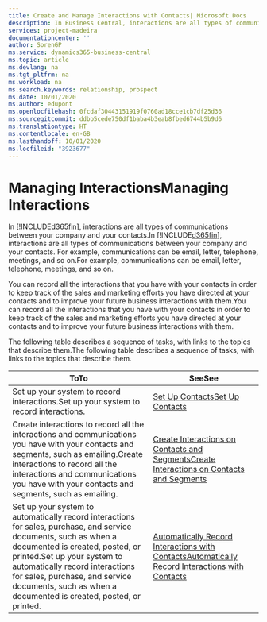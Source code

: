 ```yaml
---
title: Create and Manage Interactions with Contacts| Microsoft Docs
description: In Business Central, interactions are all types of communications between your company and your contacts. For example, communications can be email, letter, telephone, meetings, and so on.
services: project-madeira
documentationcenter: ''
author: SorenGP
ms.service: dynamics365-business-central
ms.topic: article
ms.devlang: na
ms.tgt_pltfrm: na
ms.workload: na
ms.search.keywords: relationship, prospect
ms.date: 10/01/2020
ms.author: edupont
ms.openlocfilehash: 0fcdaf30443151919f0760ad18cce1cb7df25d36
ms.sourcegitcommit: ddbb5cede750df1baba4b3eab8fbed6744b5b9d6
ms.translationtype: HT
ms.contentlocale: en-GB
ms.lasthandoff: 10/01/2020
ms.locfileid: "3923677"
---
```

# <a name="managing-interactions"></a><span data-ttu-id="cd9c9-104">Managing Interactions</span><span class="sxs-lookup"><span data-stu-id="cd9c9-104">Managing Interactions</span></span>
<span data-ttu-id="cd9c9-105">In [!INCLUDE[d365fin](includes/d365fin_md.md)], interactions are all types of communications between your company and your contacts.</span><span class="sxs-lookup"><span data-stu-id="cd9c9-105">In [!INCLUDE[d365fin](includes/d365fin_md.md)], interactions are all types of communications between your company and your contacts.</span></span> <span data-ttu-id="cd9c9-106">For example, communications can be email, letter, telephone, meetings, and so on.</span><span class="sxs-lookup"><span data-stu-id="cd9c9-106">For example, communications can be email, letter, telephone, meetings, and so on.</span></span>

<span data-ttu-id="cd9c9-107">You can record all the interactions that you have with your contacts in order to keep track of the sales and marketing efforts you have directed at your contacts and to improve your future business interactions with them.</span><span class="sxs-lookup"><span data-stu-id="cd9c9-107">You can record all the interactions that you have with your contacts in order to keep track of the sales and marketing efforts you have directed at your contacts and to improve your future business interactions with them.</span></span>

<span data-ttu-id="cd9c9-108">The following table describes a sequence of tasks, with links to the topics that describe them.</span><span class="sxs-lookup"><span data-stu-id="cd9c9-108">The following table describes a sequence of tasks, with links to the topics that describe them.</span></span>

| <span data-ttu-id="cd9c9-109">To</span><span class="sxs-lookup"><span data-stu-id="cd9c9-109">To</span></span> | <span data-ttu-id="cd9c9-110">See</span><span class="sxs-lookup"><span data-stu-id="cd9c9-110">See</span></span> |
| --- | --- |
| <span data-ttu-id="cd9c9-111">Set up your system to record interactions.</span><span class="sxs-lookup"><span data-stu-id="cd9c9-111">Set up your system to record interactions.</span></span> |[<span data-ttu-id="cd9c9-112">Set Up Contacts</span><span class="sxs-lookup"><span data-stu-id="cd9c9-112">Set Up Contacts</span></span>](marketing-setup-contacts.md) |
|<span data-ttu-id="cd9c9-113">Create interactions to record all the interactions and communications you have with your contacts and segments, such as emailing.</span><span class="sxs-lookup"><span data-stu-id="cd9c9-113">Create interactions to record all the interactions and communications you have with your contacts and segments, such as emailing.</span></span>|[<span data-ttu-id="cd9c9-114">Create Interactions on Contacts and Segments</span><span class="sxs-lookup"><span data-stu-id="cd9c9-114">Create Interactions on Contacts and Segments</span></span>](marketing-how-create-interactions.md)|
|<span data-ttu-id="cd9c9-115">Set up your system to automatically record interactions for sales, purchase, and service documents, such as when a documented is created, posted, or printed.</span><span class="sxs-lookup"><span data-stu-id="cd9c9-115">Set up your system to automatically record interactions for sales, purchase, and service documents, such as when a documented is created, posted, or printed.</span></span>|[<span data-ttu-id="cd9c9-116">Automatically Record Interactions with Contacts</span><span class="sxs-lookup"><span data-stu-id="cd9c9-116">Automatically Record Interactions with Contacts</span></span>](marketing-auto-record-interactions.md)|
